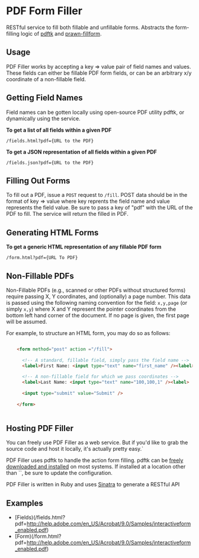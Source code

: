 PDF Form Filler
===============

RESTful service to fill both fillable and unfillable forms. Abstracts the form-filling logic of [pdftk](http://www.pdflabs.com/tools/pdftk-the-pdf-toolkit/) and [prawn-fillform](https://github.com/moessimple/prawn-fillform).

Usage
-----
PDF Filler works by accepting a key => value pair of field names and values. These fields can either be fillable PDF form fields, or can be an arbitrary x/y coordinate of a non-fillable field.

Getting Field Names
-------------------

Field names can be gotten locally using open-source PDF utility pdftk, or dynamically using the service.

**To get a list of all fields within a given PDF**

`/fields.html?pdf={URL to the PDF}`

**To get a JSON representation of all fields within a given PDF**

`/fields.json?pdf={URL to the PDF}`

Filling Out Forms
-----------------

To fill out a PDF, issue a `POST` request to `/fill`. POST data should be in the format of key => value where key reprents the field name and value represents the field value. Be sure to pass a key of "pdf" with the URL of the PDF to fill. The service will return the filled in PDF.

Generating HTML Forms
---------------------

**To get a generic HTML representation of any fillable PDF form**

`/form.html?pdf={URL To PDF}`

Non-Fillable PDFs
-----------------

Non-Fillable PDFs (e.g., scanned or other PDFs without structured forms) require passing X, Y coordinates, and (optionally) a page number. This data is passed using the following naming convention for the field: `x,y,page` (or simply `x,y`) where X and Y represent the pointer coordinates from the bottom left hand corner of the document. If no page is given, the first page will be assumed.

For example, to structure an HTML form, you may do so as follows:

```html 

    <form method="post" action ="/fill">
      
      <!-- A standard, fillable field, simply pass the field name -->
      <label>First Name: <input type="text" name="first_name" /><label>
      
      <!-- A non-fillable field for which we pass coordinates -->
      <label>Last Name: <input type="text" name="100,100,1" /><label>
      
      <input type="submit" value="Submit" />
      
    </form>
    
```

Hosting PDF Filler
------------------

You can freely use PDF Filler as a web service. But if you'd like to grab the source code and host it locally, it's actually pretty easy.`

PDF Filler uses pdftk to handle the action form filling. pdftk can be [freely downloaded and installed](http://www.pdflabs.com/docs/install-pdftk/) on most systems. If installed at a location other than ``, be sure to update the configuration.

PDF Filler is written in Ruby and uses [Sinatra](http://www.sinatrarb.com/) to generate a RESTful API

Examples
--------

* [Fields)(/fields.html?pdf=http://help.adobe.com/en_US/Acrobat/9.0/Samples/interactiveform_enabled.pdf)
* [Form)(/form.html?pdf=http://help.adobe.com/en_US/Acrobat/9.0/Samples/interactiveform_enabled.pdf)

